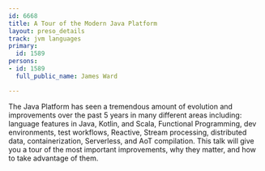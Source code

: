 ```yaml
---
id: 6668
title: A Tour of the Modern Java Platform
layout: preso_details
track: jvm languages
primary:
  id: 1589
persons:
- id: 1589
  full_public_name: James Ward

---
```

The Java Platform has seen a tremendous amount of evolution and improvements over the past 5 years in many different areas including: language features in Java, Kotlin, and Scala, Functional Programming, dev environments, test workflows, Reactive, Stream processing, distributed data, containerization, Serverless, and AoT compilation.
This talk will give you a tour of the most important improvements, why they matter, and how to take advantage of them.